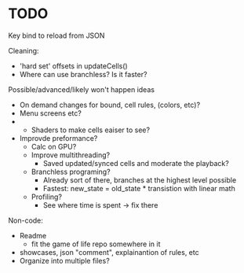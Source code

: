 # TODO

Key bind to reload from JSON


Cleaning:
- 'hard set' offsets in updateCells()
- Where can use branchless? Is it faster?

Possible/advanced/likely won't happen ideas
- On demand changes for bound, cell rules, (colors, etc)?
- Menu screens etc?
- - Shaders to make cells eaiser to see?
- Improvde preformance?
    - Calc on GPU?
    - Improve multithreading?
        - Saved updated/synced cells and moderate the playback?
    - Branchless programing?
        - Already sort of there, branches at the highest level possible
        - Fastest: new_state = old_state * transistion with linear math
    - Profiling?
        - See where time is spent -> fix there

Non-code:
- Readme
    - fit the game of life repo somewhere in it
- showcases, json "comment", explainantion of rules, etc
- Organize into multiple files?